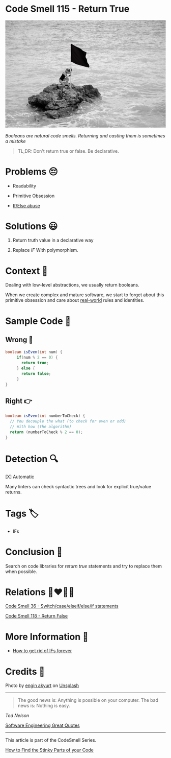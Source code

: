# Code Smell 115 - Return True

![Code Smell 115 - Return True](Code%20Smell%20115%20-%20Return%20True.jpg)

*Booleans are natural code smells. Returning and casting them is sometimes a mistake*

> TL;DR: Don't return true or false. Be declarative.

# Problems 😔 

- Readability

- Primitive Obsession

- [If/Else abuse](https://github.com/mcsee/Software-Design-Articles/tree/main/Articles/Theory/How%20to%20Get%20Rid%20of%20Annoying%20IFs%20Forever/readme.md)

# Solutions 😃

1. Return truth value in a declarative way

2. Replace *IF* With polymorphism.

# Context 💬

Dealing with low-level abstractions, we usually return booleans. 

When we create complex and mature software, we start to forget about this primitive obsession and care about [real-world](https://github.com/mcsee/Software-Design-Articles/tree/main/Articles/Theory/The%20One%20and%20Only%20Software%20Design%20Principle/readme.md) rules and identities.

# Sample Code 📖

## Wrong 🚫

<!-- [Gist Url](https://gist.github.com/mcsee/973a11295d0d93baa620763dd8eff801) -->

```java
boolean isEven(int num) {
     if(num % 2 == 0) {
       return true;
     } else {
       return false;
     }        
}
```

## Right 👉

<!-- [Gist Url](https://gist.github.com/mcsee/ab38ef6fcc5dd6dea98f1edb452e75e9) -->

```java
boolean isEven(int numberToCheck) {
  // You decouple the what (to check for even or odd)
  // With how (the algorithm)
  return (numberToCheck % 2 == 0);     
}
```

# Detection 🔍

[X] Automatic 

Many linters can check syntactic trees and look for explicit true/value returns.

# Tags 🏷️

- IFs

# Conclusion 🏁

Search on code libraries for *return true* statements and try to replace them when possible.

# Relations 👩‍❤️‍💋‍👨

[Code Smell 36 - Switch/case/elseif/else/if statements](https://github.com/mcsee/Software-Design-Articles/tree/main/Articles/Code%20Smells/Code%20Smell%2036%20-%20Switch%20case%20elseif%20else%20if%20statements/readme.md)

[Code Smell 118 - Return False](https://github.com/mcsee/Software-Design-Articles/tree/main/Articles/Code%20Smells/Code%20Smell%20118%20-%20Return%20False/readme.md)

# More Information 📕

- [How to get rid of IFs forever](https://github.com/mcsee/Software-Design-Articles/tree/main/Articles/Theory/How%20to%20Get%20Rid%20of%20Annoying%20IFs%20Forever/readme.md)

# Credits 🙏

Photo by [engin akyurt](https://unsplash.com/@enginakyurt) on [Unsplash](https://unsplash.com/s/photos/flag)  

* * *

> The good news is: Anything is possible on your computer. The bad news is: Nothing is easy.

_Ted Nelson_
 
[Software Engineering Great Quotes](https://github.com/mcsee/Software-Design-Articles/tree/main/Articles/Quotes/Software%20Engineering%20Great%20Quotes/readme.md)

* * *

This article is part of the CodeSmell Series.

[How to Find the Stinky Parts of your Code](https://github.com/mcsee/Software-Design-Articles/tree/main/Articles/Code%20Smells/How%20to%20Find%20the%20Stinky%20parts%20of%20your%20Code/readme.md)